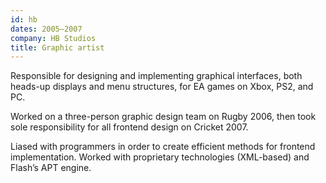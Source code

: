 ```yaml
---
id: hb
dates: 2005–2007
company: HB Studios
title: Graphic artist
---
```


Responsible for designing and implementing graphical interfaces, both heads-up displays and menu structures, for EA games on Xbox, PS2, and PC.

Worked on a three-person graphic design team on Rugby 2006, then took sole responsibility for all frontend design on Cricket 2007.

Liased with programmers in order to create efficient methods for frontend implementation. Worked with proprietary technologies (XML-based) and Flash’s APT engine.
